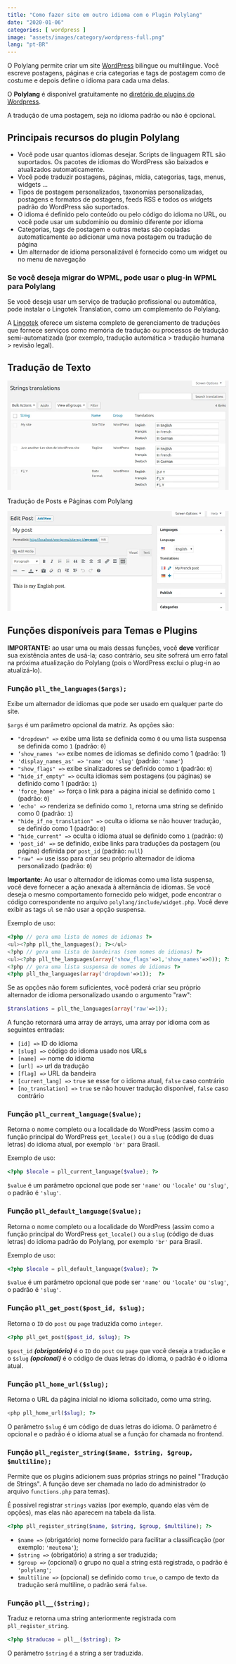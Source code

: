 ```yaml
---
title: "Como fazer site em outro idioma com o Plugin Polylang"
date: "2020-01-06"
categories: [ wordpress ]
image: "assets/images/category/wordpress-full.png"
lang: "pt-BR"
---
```


O Polylang permite criar um site [WordPress](https://www.luizeof.com.br/) bilíngue ou multilíngue. Você escreve postagens, páginas e cria categorias e tags de postagem como de costume e depois define o idioma para cada uma delas.

O **Polylang** é disponível gratuitamente no [diretório de plugins do Wordpress](https://br.wordpress.org/plugins/polylang/).

A tradução de uma postagem, seja no idioma padrão ou não é opcional.

## Principais recursos do plugin Polylang

- Você pode usar quantos idiomas desejar. Scripts de linguagem RTL são suportados. Os pacotes de idiomas do WordPress são baixados e atualizados automaticamente.
- Você pode traduzir postagens, páginas, mídia, categorias, tags, menus, widgets …
- Tipos de postagem personalizados, taxonomias personalizadas, postagens e formatos de postagens, feeds RSS e todos os widgets padrão do WordPress são suportados.
- O idioma é definido pelo conteúdo ou pelo código do idioma no URL, ou você pode usar um subdomínio ou domínio diferente por idioma
- Categorias, tags de postagem e outras metas são copiadas automaticamente ao adicionar uma nova postagem ou tradução de página
- Um alternador de idioma personalizável é fornecido como um widget ou no menu de navegação

### Se você deseja migrar do WPML, pode usar o plug-in WPML para Polylang

Se você deseja usar um serviço de tradução profissional ou automática, pode instalar o Lingotek Translation, como um complemento do Polylang.

A [Lingotek](https://polylang.pro/) oferece um sistema completo de gerenciamento de traduções que fornece serviços como memória de tradução ou processos de tradução semi-automatizada (por exemplo, tradução automática > tradução humana > revisão legal).

## Tradução de Texto

![Tradução de Texto com o Polylang](/assets/images/screenshot-2.webp)

Tradução de Posts e Páginas com Polylang

![Tradução de Posts e Páginas com Polylang](/assets/images/screenshot-4.webp)

## Funções disponíveis para Temas e Plugins

**IMPORTANTE:** ao usar uma ou mais dessas funções, você **deve** verificar sua existência antes de usá-la; caso contrário, seu site sofrerá um erro fatal na próxima atualização do Polylang (pois o WordPress exclui o plug-in ao atualizá-lo).

### Função `pll_the_languages($args);`

Exibe um alternador de idiomas que pode ser usado em qualquer parte do site.

`$args` é um parâmetro opcional da matriz. As opções são:

- `"dropdown" =>` exibe uma lista se definida como `0` ou uma lista suspensa se definida como `1` (padrão: `0`)
- `‘show_names '=>` exibe nomes de idiomas se definido como 1 (padrão: 1)
- `'display_names_as' =>` `'name'` ou `'slug'` (padrão: `'name'`)
- `"show_flags" =>` exibe sinalizadores se definido como `1` (padrão: `0`)
- `"hide_if_empty" =>` oculta idiomas sem postagens (ou páginas) se definido como 1 (padrão: `1`)
- `'force_home' =>` força o link para a página inicial se definido como `1` (padrão: `0`)
- `'echo' =>` renderiza se definido como `1`, retorna uma string se definido como 0 (padrão: `1`)
- `"hide_if_no_translation" =>` oculta o idioma se não houver tradução, se definido como 1 (padrão: `0`)
- `"hide_current" =>` oculta o idioma atual se definido como `1` (padrão: `0`)
- `'post_id' =>` se definido, exibe links para traduções da postagem (ou página) definida por `post_id` (padrão: `null`)
- `"raw" =>` use isso para criar seu próprio alternador de idioma personalizado (padrão: `0`)

**Importante:** Ao usar o alternador de idiomas como uma lista suspensa, você deve fornecer a ação anexada à alternância de idiomas. Se você deseja o mesmo comportamento fornecido pelo widget, pode encontrar o código correspondente no arquivo `polylang/include/widget.php`. Você deve exibir as tags `ul` se não usar a opção suspensa.

Exemplo de uso:

```php
<?php // gera uma lista de nomes de idiomas ?>
<ul><?php pll_the_languages(); ?></ul>
<?php // gera uma lista de bandeiras (sem nomes de idiomas) ?>
<ul><?php pll_the_languages(array('show_flags'=>1,'show_names'=>0)); ?></ul>
<?php // gera uma lista suspensa de nomes de idiomas ?>
<?php pll_the_languages(array('dropdown'=>1));  ?>
```

Se as opções não forem suficientes, você poderá criar seu próprio alternador de idioma personalizado usando o argumento "raw":

```php
$translations = pll_the_languages(array('raw'=>1));
```

A função retornará uma array de arrays, uma array por idioma com as seguintes entradas:

- `[id] =>` ID do idioma
- `[slug] =>` código do idioma usado nos URLs
- `[name] =>` nome do idioma
- `[url] =>` url da tradução
- `[flag] =>` URL da bandeira
- `[current_lang] =>` `true` se esse for o idioma atual, `false` caso contrário
- `[no_translation] =>` `true` se não houver tradução disponível, `false` caso contrário

### Função `pll_current_language($value);`

Retorna o nome completo ou a localidade do WordPress (assim como a função principal do WordPress `get_locale()` ou a `slug` (código de duas letras) do idioma atual, por exemplo `'br'` para Brasil.

Exemplo de uso:

```php
<?php $locale = pll_current_language($value); ?>
```

`$value` é um parâmetro opcional que pode ser `'name'` ou `'locale'` ou `'slug'`, o padrão é `'slug'`.

### Função `pll_default_language($value);`

Retorna o nome completo ou a localidade do WordPress (assim como a função principal do WordPress `get_locale()` ou a `slug` (código de duas letras) do idioma padrão do Polylang, por exemplo `'br'` para Brasil.

Exemplo de uso:

```php
<?php $locale = pll_default_language($value); ?>
```

`$value` é um parâmetro opcional que pode ser `'name'` ou `'locale'` ou `'slug'`, o padrão é `'slug'`.

### Função `pll_get_post($post_id, $slug);`

Retorna o `ID` do `post` ou `page` traduzida como `integer`.

```php
<?php pll_get_post($post_id, $slug); ?>
```

`$post_id` **_(obrigatório)_** é o `ID` do `post` ou `page` que você deseja a tradução e o `$slug` **_(opcional)_** é o código de duas letras do idioma, o padrão é o idioma atual.

### Função `pll_home_url($slug);`

Retorna o URL da página inicial no idioma solicitado, como uma string.

```php
<php pll_home_url($slug); ?>
```

O parâmetro `$slug` é um código de duas letras do idioma. O parâmetro é opcional e o padrão é o idioma atual se a função for chamada no frontend.

### Função `pll_register_string($name, $string, $group, $multiline);`

Permite que os plugins adicionem suas próprias strings no painel "Tradução de Strings". A função deve ser chamada no lado do administrador (o arquivo `functions.php` para temas).

É possível registrar `strings` vazias (por exemplo, quando elas vêm de opções), mas elas não aparecem na tabela da lista.

```php
<?php pll_register_string($name, $string, $group, $multiline); ?>
```

- `$name =>` (obrigatório) nome fornecido para facilitar a classificação (por exemplo: `'meutema'`);
- `$string =>` (obrigatório) a string a ser traduzida;
- `$group =>` (opcional) o grupo no qual a string está registrada, o padrão é `'polylang'`;
- `$multiline =>` (opcional) se definido como `true`, o campo de texto da tradução será multiline, o padrão será `false`.

### Função `pll__($string);`

Traduz e retorna uma string anteriormente registrada com `pll_register_string`.

```php
<?php $traducao = pll__($string); ?>
```

O parâmetro `$string` é a string a ser traduzida.
